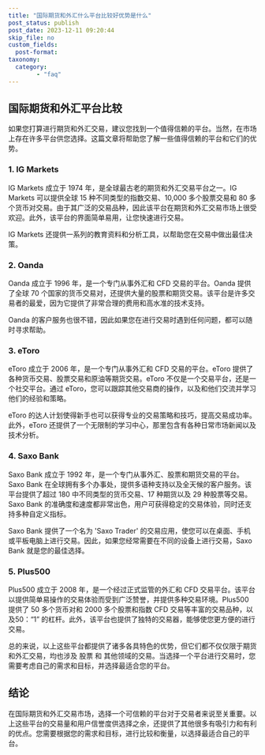 ```yaml
---
title: "国际期货和外汇什么平台比较好优势是什么"
post_status: publish
post_date: 2023-12-11 09:20:44
skip_file: no
custom_fields: 
  post-format: 
taxonomy:
  category:
        - "faq"
---
```


## 国际期货和外汇平台比较

如果您打算进行期货和外汇交易，建议您找到一个值得信赖的平台。当然，在市场上存在许多平台供您选择。这篇文章将帮助您了解一些值得信赖的平台和它们的优势。

### 1. IG Markets

IG Markets 成立于 1974 年，是全球最古老的期货和外汇交易平台之一。IG Markets 可以提供全球 15 种不同类型的指数交易、10,000 多个股票交易和 80 多个货币对交易。由于其广泛的交易品种，因此该平台在期货和外汇交易市场上很受欢迎。此外，该平台的界面简单易用，让您快速进行交易。

IG Markets 还提供一系列的教育资料和分析工具，以帮助您在交易中做出最佳决策。

### 2. Oanda

Oanda 成立于 1996 年，是一个专门从事外汇和 CFD 交易的平台。Oanda 提供了全球 70 个国家的货币交易对，还提供大量的股票和期货交易。该平台是许多交易者的最爱，因为它提供了非常合理的费用和高水准的技术支持。

Oanda 的客户服务也很不错，因此如果您在进行交易时遇到任何问题，都可以随时寻求帮助。

### 3. eToro

eToro 成立于 2006 年，是一个专门从事外汇和 CFD 交易的平台。eToro 提供了各种货币交易、股票交易和原油等期货交易。eToro 不仅是一个交易平台，还是一个社交平台。通过 eToro，您可以跟踪其他交易商的操作，以及和他们交流并学习他们的经验和策略。

eToro 的达人计划使得新手也可以获得专业的交易策略和技巧，提高交易成功率。此外，eToro 还提供了一个无限制的学习中心，那里包含有各种日常市场新闻以及技术分析。

### 4. Saxo Bank

Saxo Bank 成立于 1992 年，是一个专门从事外汇、股票和期货交易的平台。Saxo Bank 在全球拥有多个办事处，提供多语种支持以及全天候的客户服务。该平台提供了超过 180 中不同类型的货币交易、17 种期货以及 29 种股票等交易。Saxo Bank 的准确度和速度都非常出色，用户可获得稳定的交易体验，同时还支持多种自定义指标。

Saxo Bank 提供了一个名为 'Saxo Trader' 的交易应用，使您可以在桌面、手机或平板电脑上进行交易。因此，如果您经常需要在不同的设备上进行交易，Saxo Bank 就是您的最佳选择。

### 5. Plus500

Plus500 成立于 2008 年，是一个经过正式监管的外汇和 CFD 交易平台。该平台以提供简单易操作的交易体验而受到广泛赞誉，并提供多种交易环境。Plus500 提供了 50 多个货币对和 2000 多个股票和指数 CFD 交易等丰富的交易品种，以及50：“1” 的杠杆。此外，该平台也提供了独特的交易器，能够使您更方便的进行交易。

总的来说，以上这些平台都提供了诸多各具特色的优势，但它们都不仅仅限于期货和外汇交易，均也涉及 股票 和 其他领域的交易。当选择一个平台进行交易时，您需要考虑自己的需求和目标，并选择最适合您的平台。

## 结论

在国际期货和外汇交易市场，选择一个可信赖的平台对于交易者来说至关重要。以上这些平台的交易量和用户信誉度供选择之余，还提供了其他很多有吸引力和有利的优点。您需要根据您的需求和目标，进行比较和衡量，以选择最适合自己的平台。
